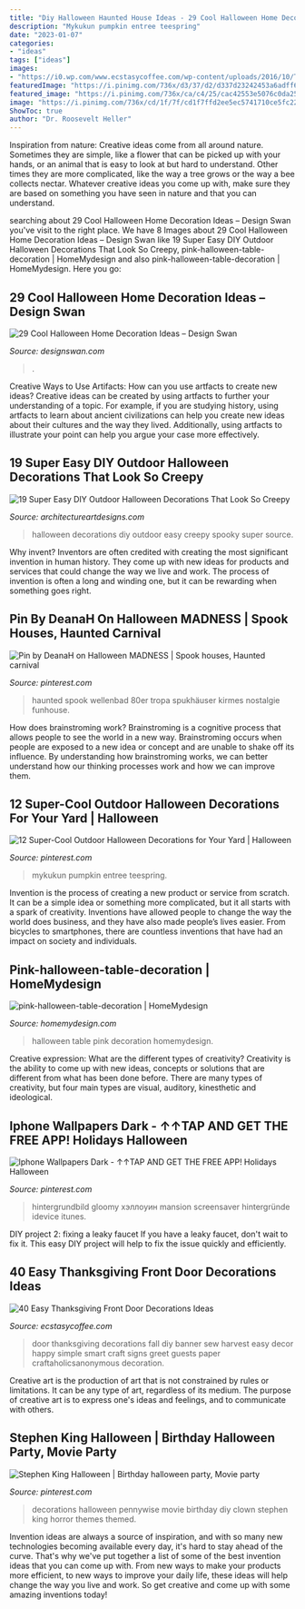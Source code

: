 ```yaml
---
title: "Diy Halloween Haunted House Ideas - 29 Cool Halloween Home Decoration Ideas – Design Swan"
description: "Mykukun pumpkin entree teespring"
date: "2023-01-07"
categories:
- "ideas"
tags: ["ideas"]
images:
- "https://i0.wp.com/www.ecstasycoffee.com/wp-content/uploads/2016/10/Thanksgiving-Front-Door-Decorations-20.jpg?resize=572%2C800"
featuredImage: "https://i.pinimg.com/736x/d3/37/d2/d337d23242453a6adff699442f8aa56c.jpg"
featured_image: "https://i.pinimg.com/736x/ca/c4/25/cac42553e5076c0da255646718febfdb.jpg"
image: "https://i.pinimg.com/736x/cd/1f/7f/cd1f7ffd2ee5ec5741710ce5fc22f0a7.jpg"
ShowToc: true
author: "Dr. Roosevelt Heller"
---
```



Inspiration from nature:
Creative ideas come from all around nature. Sometimes they are simple, like a flower that can be picked up with your hands, or an animal that is easy to look at but hard to understand. Other times they are more complicated, like the way a tree grows or the way a bee collects nectar. Whatever creative ideas you come up with, make sure they are based on something you have seen in nature and that you can understand.

	

		
searching about 29 Cool Halloween Home Decoration Ideas – Design Swan you've visit to the right place. We have 8 Images about 29 Cool Halloween Home Decoration Ideas – Design Swan like 19 Super Easy DIY Outdoor Halloween Decorations That Look So Creepy, pink-halloween-table-decoration | HomeMydesign and also pink-halloween-table-decoration | HomeMydesign. Here you go:
		
    
## 29 Cool Halloween Home Decoration Ideas – Design Swan

<img loading=lazy src="https://img.designswan.com/2013/09/halloween/26.jpg" onerror="this.onerror=null;this.src='https://tse1.mm.bing.net/th?id=OIP.74yrYBd3JbWcAGJSrA1J3QHaLK&amp;pid=15.1';" alt="29 Cool Halloween Home Decoration Ideas – Design Swan">

_Source: designswan.com_

>. 

	

Creative Ways to Use Artifacts: How can you use artfacts to create new ideas?
Creative ideas can be created by using artfacts to further your understanding of a topic. For example, if you are studying history, using artfacts to learn about ancient civilizations can help you create new ideas about their cultures and the way they lived. Additionally, using artfacts to illustrate your point can help you argue your case more effectively.

    
## 19 Super Easy DIY Outdoor Halloween Decorations That Look So Creepy

<img loading=lazy src="https://www.architectureartdesigns.com/wp-content/uploads/2016/10/18.jpg" onerror="this.onerror=null;this.src='https://tse1.mm.bing.net/th?id=OIP.s2k0rjABCzhLUZ0E9aUFFgHaLC&amp;pid=15.1';" alt="19 Super Easy DIY Outdoor Halloween Decorations That Look So Creepy">

_Source: architectureartdesigns.com_

>halloween decorations diy outdoor easy creepy spooky super source. 

	

Why invent?
Inventors are often credited with creating the most significant invention in human history. They come up with new ideas for products and services that could change the way we live and work. The process of invention is often a long and winding one, but it can be rewarding when something goes right.

    
## Pin By DeanaH On Halloween MADNESS | Spook Houses, Haunted Carnival

<img loading=lazy src="https://i.pinimg.com/736x/d3/37/d2/d337d23242453a6adff699442f8aa56c.jpg" onerror="this.onerror=null;this.src='https://tse2.mm.bing.net/th?id=OIP.X44tRnRwwUdQmHaRA5U7CgHaL9&amp;pid=15.1';" alt="Pin by DeanaH on Halloween MADNESS | Spook houses, Haunted carnival">

_Source: pinterest.com_

>haunted spook wellenbad 80er tropa spukhäuser kirmes nostalgie funhouse. 

	

How does brainstroming work?
Brainstroming is a cognitive process that allows people to see the world in a new way. Brainstroming occurs when people are exposed to a new idea or concept and are unable to shake off its influence. By understanding how brainstroming works, we can better understand how our thinking processes work and how we can improve them.

    
## 12 Super-Cool Outdoor Halloween Decorations For Your Yard | Halloween

<img loading=lazy src="https://i.pinimg.com/736x/24/dc/63/24dc638916b69f876f1edd9c4f479163.jpg" onerror="this.onerror=null;this.src='https://tse2.mm.bing.net/th?id=OIP.vdr_rbgZkubPr8c5VVJ4JQHaJ4&amp;pid=15.1';" alt="12 Super-Cool Outdoor Halloween Decorations for Your Yard | Halloween">

_Source: pinterest.com_

>mykukun pumpkin entree teespring. 

	

Invention is the process of creating a new product or service from scratch. It can be a simple idea or something more complicated, but it all starts with a spark of creativity. Inventions have allowed people to change the way the world does business, and they have also made people’s lives easier. From bicycles to smartphones, there are countless inventions that have had an impact on society and individuals.

    
## Pink-halloween-table-decoration | HomeMydesign

<img loading=lazy src="https://homemydesign.com/wp-content/uploads/2014/09/pink-halloween-table-decoration.jpg" onerror="this.onerror=null;this.src='https://tse1.mm.bing.net/th?id=OIP.SY18StK4O_4xomBvnvwmowHaLH&amp;pid=15.1';" alt="pink-halloween-table-decoration | HomeMydesign">

_Source: homemydesign.com_

>halloween table pink decoration homemydesign. 

	

Creative expression: What are the different types of creativity?
Creativity is the ability to come up with new ideas, concepts or solutions that are different from what has been done before. There are many types of creativity, but four main types are visual, auditory, kinesthetic and ideological.

    
## Iphone Wallpapers Dark - ↑↑TAP AND GET THE FREE APP! Holidays Halloween

<img loading=lazy src="https://i.pinimg.com/736x/cd/1f/7f/cd1f7ffd2ee5ec5741710ce5fc22f0a7.jpg" onerror="this.onerror=null;this.src='https://tse1.mm.bing.net/th?id=OIP.C1etyPzFlCZX76O-BJNTrwHaNF&amp;pid=15.1';" alt="Iphone Wallpapers Dark - ↑↑TAP AND GET THE FREE APP! Holidays Halloween">

_Source: pinterest.com_

>hintergrundbild gloomy хэллоуин mansion screensaver hintergründe idevice itunes. 

	

DIY project 2: fixing a leaky faucet
If you have a leaky faucet, don't wait to fix it. This easy DIY project will help to fix the issue quickly and efficiently.

    
## 40 Easy Thanksgiving Front Door Decorations Ideas

<img loading=lazy src="https://i0.wp.com/www.ecstasycoffee.com/wp-content/uploads/2016/10/Thanksgiving-Front-Door-Decorations-20.jpg?resize=572%2C800" onerror="this.onerror=null;this.src='https://tse1.mm.bing.net/th?id=OIP.6m4fGl-zrJ24KZPROo2S3QHaKW&amp;pid=15.1';" alt="40 Easy Thanksgiving Front Door Decorations Ideas">

_Source: ecstasycoffee.com_

>door thanksgiving decorations fall diy banner sew harvest easy decor happy simple smart craft signs greet guests paper craftaholicsanonymous decoration. 

	

Creative art is the production of art that is not constrained by rules or limitations. It can be any type of art, regardless of its medium. The purpose of creative art is to express one's ideas and feelings, and to communicate with others.

    
## Stephen King Halloween | Birthday Halloween Party, Movie Party

<img loading=lazy src="https://i.pinimg.com/736x/ca/c4/25/cac42553e5076c0da255646718febfdb.jpg" onerror="this.onerror=null;this.src='https://tse3.mm.bing.net/th?id=OIP.MIM80GFz3I9tplxPhvZwDAHaLG&amp;pid=15.1';" alt="Stephen King Halloween | Birthday halloween party, Movie party">

_Source: pinterest.com_

>decorations halloween pennywise movie birthday diy clown stephen king horror themes themed. 

	

Invention ideas are always a source of inspiration, and with so many new technologies becoming available every day, it's hard to stay ahead of the curve. That's why we've put together a list of some of the best invention ideas that you can come up with. From new ways to make your products more efficient, to new ways to improve your daily life, these ideas will help change the way you live and work. So get creative and come up with some amazing inventions today!

